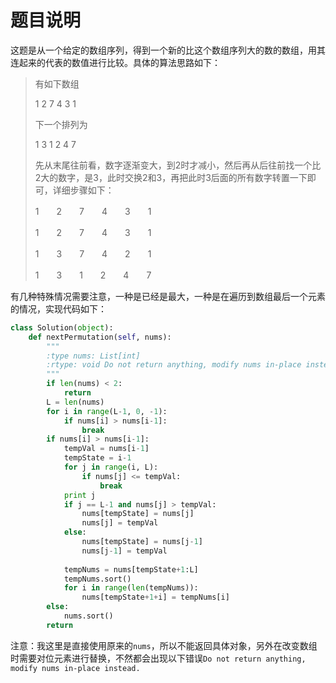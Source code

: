 # 题目说明

这题是从一个给定的数组序列，得到一个新的比这个数组序列大的数的数组，用其连起来的代表的数值进行比较。具体的算法思路如下：

> 有如下数组
>
> 1 2 7 4 3 1
>
> 下一个排列为
>
> 1 3 1 2 4 7
>
> 先从末尾往前看，数字逐渐变大，到2时才减小，然后再从后往前找一个比2大的数字，是3，此时交换2和3，再把此时3后面的所有数字转置一下即可，详细步骤如下：
>
> 1　　2　　7　　4　　3　　1
>
> 1　　2　　7　　4　　3　　1
>
> 1　　3　　7　　4　　2　　1
>
> 1　　3　　1　　2　　4　　7

有几种特殊情况需要注意，一种是已经是最大，一种是在遍历到数组最后一个元素的情况，实现代码如下：

```python
class Solution(object):
    def nextPermutation(self, nums):
        """
        :type nums: List[int]
        :rtype: void Do not return anything, modify nums in-place instead.
        """
        if len(nums) < 2:
            return
        L = len(nums)
        for i in range(L-1, 0, -1):
            if nums[i] > nums[i-1]:
                break
        if nums[i] > nums[i-1]:
            tempVal = nums[i-1]
            tempState = i-1
            for j in range(i, L):
                if nums[j] <= tempVal:
                    break
            print j
            if j == L-1 and nums[j] > tempVal:
                nums[tempState] = nums[j]
                nums[j] = tempVal
            else:
                nums[tempState] = nums[j-1]
                nums[j-1] = tempVal
            
            tempNums = nums[tempState+1:L]
            tempNums.sort()
            for i in range(len(tempNums)):
                nums[tempState+1+i] = tempNums[i]
        else:
            nums.sort()
        return
```

注意：我这里是直接使用原来的`nums`，所以不能返回具体对象，另外在改变数组时需要对位元素进行替换，不然都会出现以下错误`Do not return anything, modify nums in-place instead.`

